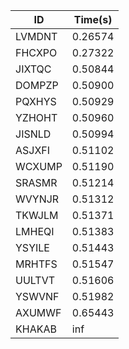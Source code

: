 |ID|Time(s)|
|-|-|
|LVMDNT|0.26574|
|FHCXPO|0.27322|
|JIXTQC|0.50844|
|DOMPZP|0.50900|
|PQXHYS|0.50929|
|YZHOHT|0.50960|
|JISNLD|0.50994|
|ASJXFI|0.51102|
|WCXUMP|0.51190|
|SRASMR|0.51214|
|WVYNJR|0.51312|
|TKWJLM|0.51371|
|LMHEQI|0.51383|
|YSYILE|0.51443|
|MRHTFS|0.51547|
|UULTVT|0.51606|
|YSWVNF|0.51982|
|AXUMWF|0.65443|
|KHAKAB|inf|
